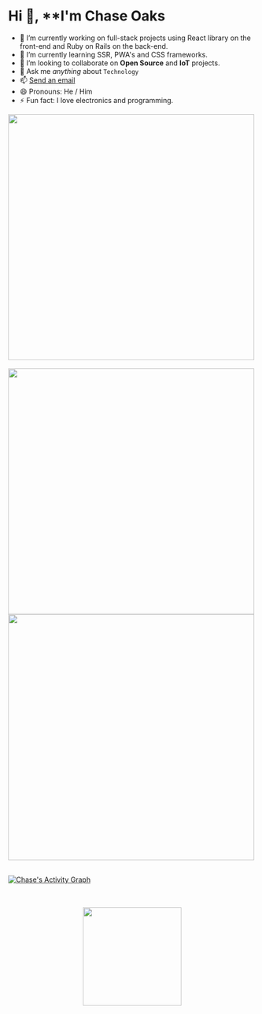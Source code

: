 # Hi 👋, **I'm Chase Oaks 

- 🔭 I’m currently working on full-stack projects using React library on the front-end and Ruby on Rails on the back-end.
- 🌱 I’m currently learning SSR, PWA's and CSS frameworks. 
- 👯 I’m looking to collaborate on **Open Source** and **IoT** projects. 
- 💬 Ask me *anything* about `Technology`
- 📫 <a href="mailto:chaseoaks14@gmail.com">Send an email</a> 
- 😄 Pronouns: He / Him
- ⚡ Fun fact: I love electronics and programming.

<a href="https://github.com/chase0aks">
  <img align="center" src="https://github-readme-stats.vercel.app/api/top-langs/?username=chase0aks&layout=compact&langs_count=9&show_icons=true&theme=prussian&hide_border=true&text_color=ffffff" width="500" />
</a>
<br />
<br />
<a href="https://github.com/chase0aks">
  <img align="center" src="https://github-readme-stats.vercel.app/api?username=chase0aks&show_icons=true&theme=prussian&hide_border=true&text_color=ffffff" width="500" />
</a>
<a href="https://github.com/chase0aks">
  <img align="center" src="https://github-readme-streak-stats.herokuapp.com/?user=chase0aks&theme=prussian&hide_border=true&text_color=ffffff" width="500" />
</a>
<br />
<br />
<a href="https://github.com/chase0aks">
  
  ![Chase's Activity Graph](https://github-readme-activity-graph.vercel.app/graph?username=chase0aks&theme=tokyo-night&hide_border=true&text_color=ffffff"&color=708090&point=24292e&area=true&hide_border=true)
  
</a>
<br />
<br />

<div align="center">
 <img src="https://komarev.com/ghpvc/?username=chase0aks&style=for-the-badge&color=orange" width="200" />
</div>
